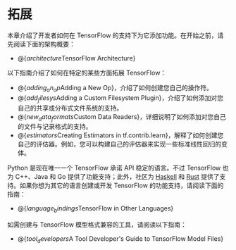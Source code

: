 # 拓展

本章介绍了开发者如何在 TensorFlow 的支持下为它添加功能。在开始之前，请先阅读下面的架构概要：

  * @{$architecture$TensorFlow Architecture}

以下指南介绍了如何在特定的某些方面拓展 TensorFlow：

  * @{$adding_an_op$Adding a New Op}，介绍了如何创建您自己的操作符。
  * @{$add_filesys$Adding a Custom Filesystem Plugin}，介绍了如何添加对您自己的共享或分布式文件系统的支持。
  * @{$new_data_formats$Custom Data Readers}，详细说明了如何添加对您自己的文件与记录格式的支持。
  * @{$estimators$Creating Estimators in tf.contrib.learn}，解释了如何创建您自己的评估器。例如，您可以构建自己的评估器来实现一些标准线性回归的变体。

Python 是现在唯一一个 TensorFlow 承诺 API 稳定的语言。不过 TensorFlow 也为 C++、Java 和 Go 提供了功能支持；此外，社区为 [Haskell](https://github.com/tensorflow/haskell) 和 [Rust](https://github.com/tensorflow/rust) 提供了支持。如果你想为其它的语言创建或开发 TensorFlow 的功能支持，请阅读下面的指南：

  * @{$language_bindings$TensorFlow in Other Languages}

如需创建与 TensorFlow 模型格式兼容的工具，请阅读以下指南：

  * @{$tool_developers$A Tool Developer's Guide to TensorFlow Model Files}


